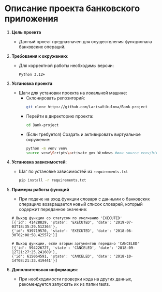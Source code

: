 # Описание проекта банковского приложения
1. **Цель проекта**
   - Данный проект предназначен для осуществления функционала банковских операций.
2. **Требования к окружению**:
   - Для корректной работы необходимы версии:
     ```
     Python 3.12+
     ```
3. **Установка проекта**:
   - Шаги для установки проекта на локальной машине:
     - Склонировать репозиторий:
       ```bash
       git clone https://github.com/LarisaVikulova/Bank-project
       ```
     - Перейти в директорию проекта:
       ```bash
       cd Bank-project
       ```
     - (Если требуется) Создать и активировать виртуальное окружение:
       ```bash
       python -m venv venv
       source venv\Scripts\activate для Windows #или source venv/bin/activate для MacOS
       ```

4. **Установка зависимостей**:
   - Шаг по установке зависимостей из `requirements.txt` 
     ```bash
     pip install -r requirements.txt
     ```

5. **Примеры работы функций**
   - При подаче на вход функции словаря с данными о банковских операциях
   возвращается новый список словарей, который содержит переданное значение:
   ```commandline
   # Выход функции со статусом по умолчанию 'EXECUTED'
   [{'id': 41428829, 'state': 'EXECUTED', 'date': '2019-07-03T18:35:29.512364'}, 
   {'id': 939719570, 'state': 'EXECUTED', 'date': '2018-06-30T02:08:58.425572'}]

   # Выход функции, если вторым аргументов передано 'CANCELED'
   [{'id': 594226727, 'state': 'CANCELED', 'date': '2018-09-12T21:27:25.241689'},
   {'id': 615064591, 'state': 'CANCELED', 'date': '2018-10-14T08:21:33.419441'}]
   ```

5. **Дополнительная информация**:
   - При необходимости проверки кода на других данных, рекомендуется запускать их из папки tests.